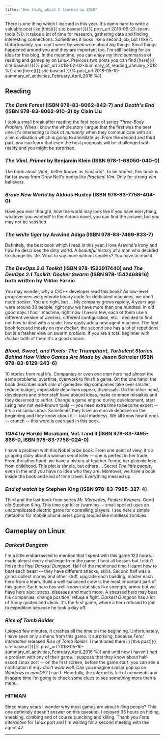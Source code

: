 ```yaml
---
title: "One thing which I learned in 2018"
---
```


There is one thing which I learned in this year. It's damn hard to write a valuable post 
like [this]({{ site.baseurl }}{% post_url 2018-09-23-spam-tools %}). It takes a lot of time for research,
gathering data and finding interesting connections. Sometimes it looks like a second job, but I like it. Unfortunately, you can't
week by week write about _big_ things. Small things happened around you and they are important too. I'm still looking for
an idea for this blog. In the meantime, you can _enjoy_ my third summarise of reading and gameplay on _Linux_. Previous 
two posts you can find [here]({{ site.baseurl }}{% post_url 2018-02-02-Summary_of_reading_January_2018 %})
and [here]({{ site.baseurl }}{% post_url 2018-05-10-summary_of_activities_February_April_2018 %}).

## Reading

###  _The Dark Forest_ (ISBN 978-83-8062-842-7) and _Death's End_ (ISBN 978-83-8062-910-3) by Cixin Liu
I took a small break after reading the first book of series _Three-Body Problem_. When I know the whole story
I argue that the first was the best one. It's interesting to _look at humanity_ when they communicate with an alien civilisation
which is going to annihilate us. From the second and third part, you can learn that even the best prognosis will be challenged with reality
and you might be surprised.

###  _The VimL Primer_ by Benjamin Klein (ISBN 978-1-68050-040-0)
Tke book about _VimL_, better known as _Vimscript_. To be honest, this book is far far away from Drew Neil's books like _Practical Vim_.
Only for strong _Vim_ believers.

###  _Brave New World_ by Aldous Huxley (ISBN 978-83-7758-404-0)
Have you ever thought, how the world may look like if you have everything, whatever you wanted? In the Aldous novel, you can find the
answer, but you may not be satisfied. 

### _The white tiger_ by Aravind Adiga (ISBN 978-83-7469-833-7)
Definitely, the best book which I read in this year. I love Aravind's irony
and how he describes the dirty world. A _beautiful_ history of a man who decided to change his life. What to say more without spoilers? You have to read it!

###  _The DevOps 2.0 Toolkit_ (ISBN 978-1523917440) and _The DevOps 2.1 Toolkit: Docker Swarm_ (ISBN 978-1542468916) both written by Viktor Farnic
You may wonder, why a _C/C++_ developer read this book? As low-level programmers we generate binary code for dedicated machines, we don't need _docker_.
You are right, but ... My company grows rapidly, 4 years ago were around 30 people, right now we have more than one hundred. In old good days I had
1 machine, right now I have a few, each of them use a different version of _Jenkins_, different configuration, etc. I decided to find out how to deal
with a scale, how easily add a new agent machine. The first book focused mostly on _raw docker_, the second one has a lot of repetitions but is a fresher
view on swarm _problem_. If you are a total beginner with _docker_ both of them it's a good choice.

### _Blood, Sweat, and Pixels: The Triumphant, Turbulent Stories Behind How Video Games Are Made_ by Jason Schreier (ISBN 978-83-8129-243-6)
10 stories from real life. Companies or even _one man hero_ had almost the same problems: overtime, overwork to finish a game.
On the one hand, the book describes _dark side_ of gamedev. Big companies take over smaller, reduce budget, impossible deadlines appear, dismissals.
On the other hand, developers and other staff have absurd ideas, make common mistakes and they deserved to suffer. Change a game engine during development,
start using new not well-known tools  -- you need extra time to become expert -- it's a ridiculous idea. Sometimes they have an elusive deadline on
the beginning and they know about it -- total madness. We all know how it ends -- crunch -- this word is overused in this book.

### _1Q84_ by Haruki Murakami, Vol. I and II (ISBN 978-83-7495-866-0, ISBN 978-83-7758-024-0)
I have a problem with this Nobel prize book. From one point of view, it's a gripping story about a woman serial killer -- she is perfect in her trade.
From the other hand, we have a history of teacher Tengo, her platonic love from childhood. This plot is simple, but others ... Secret _The little people_, even in the end
you have no idea who they are. Moreover, we have a book inside the book and kind of time travel. Everything messed up.

###  _End of watch_ by Stephen King (ISBN 978-83-7985-327-4)
Third and the last book from series _Mr. Mercedes_, _Finders Keepers_.
Good old Stephen King. This time our killer (warning -- small spoiler) uses an uncomplicated electric game for controlling players.
I see here a simple metaphor for mobile phone users going around like mindless zombies.

## Gameplay on Linux

### _Darkest Dungeon_ 
I'm a little embarrassed to mention that I spent with this game 123 hours. I made almost every challenge from the game, I beat all bosses but
I didn't finish the final _Darkest Dungeon_. Half of the mentioned time I learnt how to beat each beast -- they have different attacks, skills.
Second half was a grind: collect money and other stuff, upgrade each building, master each hero from a team. Build a well-balanced crew
is the most important part of this game. Each hero has well-known statistics like strength, armor but we have here also: stress, diseases and much more.
A stressed hero may beat his companies, change position, refuse a fight. _Darkest Dungeon_ has a lot of funny quotes and ideas. It's the first
game, where a hero refused to join to expedition because he took a day off.

###  _Rise of Tomb Raider_
I _played_ few minutes, it crashes all the time on the beginning. Unfortunately, I have seen only a menu from this game.
It surprising, because _Feral Interactive_ released _Rise of Tomb Raider_.
I mentioned them in [this post]({{ site.baseurl }}{% post_url 2018-05-10-summary_of_activities_February_April_2018 %})
and until now I haven't had a problem with any of their game. I suppose that they know about half-assed
_Linux_ port -- on the first screen, before the game start, you can see a notification _It may don't work well_. Can you imagine similar pop up on _Windows_ or 
_macOS_? I can't. Hopefully, the internet is full of comments and in spare time I'm going to check some clues to see something more than a menu.

### HITMAN
Since many years I wonder why most games are about killing people? This one definitely doesn't answer on this question. I enjoyed 35 hours on
hiding, sneaking, climbing and of course punching and killing. Thank you _Feral Interactive_ for _Linux_ port and I'm waiting for a second meeting with the agent 47.

---
